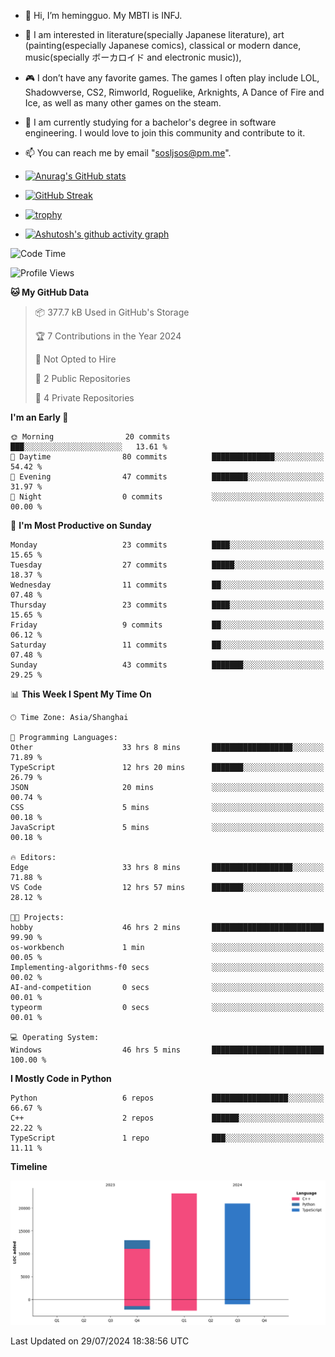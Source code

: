 - 👋 Hi, I’m hemingguo. My MBTI is INFJ.
- 🎨 I am interested in literature(specially Japanese literature), art (painting(especially Japanese comics), classical or modern dance, music(specially ボーカロイド and electronic music)),
- 🎮 I don’t have any favorite games. The games I often play include LOL, Shadowverse, CS2, Rimworld, Roguelike, Arknights, A Dance of Fire and Ice, as well as many other games on the steam.
- 🌱 I am currently studying for a bachelor's degree in software engineering. I would love to join this community and contribute to it.

- 📫 You can reach me by email "sosljsos@pm.me".


- [![Anurag's GitHub stats](https://github-readme-stats.vercel.app/api?username=hemingguo&show_icons=true&count_private=true&theme=aura&hide_border=true&icon_color=FF4500&text_color=76EE00)](https://github.com/anuraghazra/github-readme-stats)
  
- [![GitHub Streak](https://github-readme-streak-stats.herokuapp.com/?user=hemingguo&hide_border=true&theme=tokyonight)](https://git.io/streak-stats)
  
- [![trophy](https://github-profile-trophy.vercel.app/?username=hemingguo&theme=dracula)](https://github.com/ryo-ma/github-profile-trophy)
- [![Ashutosh's github activity graph](https://github-readme-activity-graph.vercel.app/graph?username=hemingguo&theme=tokyo-night&hide_border=true)](https://github.com/ashutosh00710/github-readme-activity-graph)
<!--START_SECTION:waka-->
![Code Time](http://img.shields.io/badge/Code%20Time-1%2C126%20hrs%2036%20mins-blue)

![Profile Views](http://img.shields.io/badge/Profile%20Views-12-blue)

**🐱 My GitHub Data** 

> 📦 377.7 kB Used in GitHub's Storage 
 > 
> 🏆 7 Contributions in the Year 2024
 > 
> 🚫 Not Opted to Hire
 > 
> 📜 2 Public Repositories 
 > 
> 🔑 4 Private Repositories 
 > 
**I'm an Early 🐤** 

```text
🌞 Morning                20 commits          ███░░░░░░░░░░░░░░░░░░░░░░   13.61 % 
🌆 Daytime                80 commits          ██████████████░░░░░░░░░░░   54.42 % 
🌃 Evening                47 commits          ████████░░░░░░░░░░░░░░░░░   31.97 % 
🌙 Night                  0 commits           ░░░░░░░░░░░░░░░░░░░░░░░░░   00.00 % 
```
📅 **I'm Most Productive on Sunday** 

```text
Monday                   23 commits          ████░░░░░░░░░░░░░░░░░░░░░   15.65 % 
Tuesday                  27 commits          █████░░░░░░░░░░░░░░░░░░░░   18.37 % 
Wednesday                11 commits          ██░░░░░░░░░░░░░░░░░░░░░░░   07.48 % 
Thursday                 23 commits          ████░░░░░░░░░░░░░░░░░░░░░   15.65 % 
Friday                   9 commits           ██░░░░░░░░░░░░░░░░░░░░░░░   06.12 % 
Saturday                 11 commits          ██░░░░░░░░░░░░░░░░░░░░░░░   07.48 % 
Sunday                   43 commits          ███████░░░░░░░░░░░░░░░░░░   29.25 % 
```


📊 **This Week I Spent My Time On** 

```text
🕑︎ Time Zone: Asia/Shanghai

💬 Programming Languages: 
Other                    33 hrs 8 mins       ██████████████████░░░░░░░   71.89 % 
TypeScript               12 hrs 20 mins      ███████░░░░░░░░░░░░░░░░░░   26.79 % 
JSON                     20 mins             ░░░░░░░░░░░░░░░░░░░░░░░░░   00.74 % 
CSS                      5 mins              ░░░░░░░░░░░░░░░░░░░░░░░░░   00.18 % 
JavaScript               5 mins              ░░░░░░░░░░░░░░░░░░░░░░░░░   00.18 % 

🔥 Editors: 
Edge                     33 hrs 8 mins       ██████████████████░░░░░░░   71.88 % 
VS Code                  12 hrs 57 mins      ███████░░░░░░░░░░░░░░░░░░   28.12 % 

🐱‍💻 Projects: 
hobby                    46 hrs 2 mins       █████████████████████████   99.90 % 
os-workbench             1 min               ░░░░░░░░░░░░░░░░░░░░░░░░░   00.05 % 
Implementing-algorithms-f0 secs              ░░░░░░░░░░░░░░░░░░░░░░░░░   00.02 % 
AI-and-competition       0 secs              ░░░░░░░░░░░░░░░░░░░░░░░░░   00.01 % 
typeorm                  0 secs              ░░░░░░░░░░░░░░░░░░░░░░░░░   00.01 % 

💻 Operating System: 
Windows                  46 hrs 5 mins       █████████████████████████   100.00 % 
```

**I Mostly Code in Python** 

```text
Python                   6 repos             █████████████████░░░░░░░░   66.67 % 
C++                      2 repos             ██████░░░░░░░░░░░░░░░░░░░   22.22 % 
TypeScript               1 repo              ███░░░░░░░░░░░░░░░░░░░░░░   11.11 % 
```



**Timeline**

![Lines of Code chart](https://raw.githubusercontent.com/hemingguo/hemingguo/main/assets/bar_graph.png)


 Last Updated on 29/07/2024 18:38:56 UTC
<!--END_SECTION:waka-->
<!---
hemingguo/hemingguo is a ✨ special ✨ repository because its `README.md` (this file) appears on your GitHub profile.
You can click the Preview link to take a look at your changes.
--->
